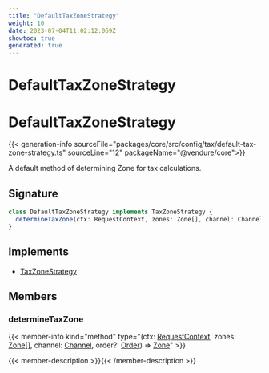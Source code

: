 ```yaml
---
title: "DefaultTaxZoneStrategy"
weight: 10
date: 2023-07-04T11:02:12.069Z
showtoc: true
generated: true
---
```

<!-- This file was generated from the Vendure source. Do not modify. Instead, re-run the "docs:build" script -->

# DefaultTaxZoneStrategy
<div class="symbol">


# DefaultTaxZoneStrategy

{{< generation-info sourceFile="packages/core/src/config/tax/default-tax-zone-strategy.ts" sourceLine="12" packageName="@vendure/core">}}

A default method of determining Zone for tax calculations.

## Signature

```TypeScript
class DefaultTaxZoneStrategy implements TaxZoneStrategy {
  determineTaxZone(ctx: RequestContext, zones: Zone[], channel: Channel, order?: Order) => Zone;
}
```
## Implements

 * <a href='/typescript-api/tax/tax-zone-strategy#taxzonestrategy'>TaxZoneStrategy</a>


## Members

### determineTaxZone

{{< member-info kind="method" type="(ctx: <a href='/typescript-api/request/request-context#requestcontext'>RequestContext</a>, zones: <a href='/typescript-api/entities/zone#zone'>Zone</a>[], channel: <a href='/typescript-api/entities/channel#channel'>Channel</a>, order?: <a href='/typescript-api/entities/order#order'>Order</a>) => <a href='/typescript-api/entities/zone#zone'>Zone</a>"  >}}

{{< member-description >}}{{< /member-description >}}


</div>
